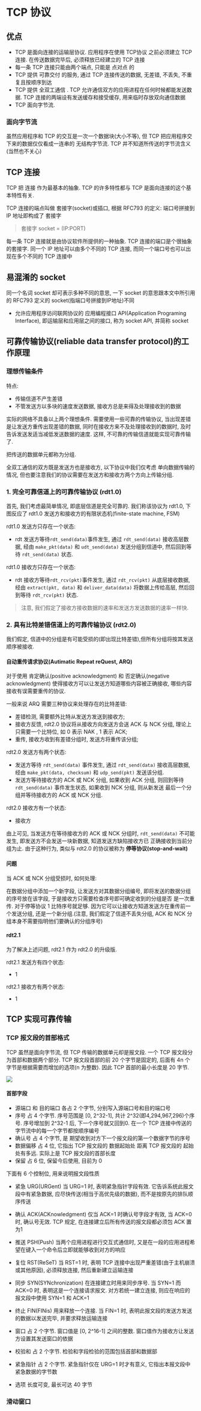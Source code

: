# TCP 协议

## 优点

- TCP 是面向连接的运输层协议. 应用程序在使用 TCP协议 之前必须建立 TCP 连接. 在传送数据完毕后, 必须释放已经建立的 TCP 连接
- 每一条 TCP 连接只能由两个端点, 只能是 点对点 的
- TCP 提供 可靠交付 的服务, 通过 TCP 连接传送的数据, 无差错, 不丢失, 不重复且按顺序到达
- TCP 提供 全双工通信 . TCP 允许通信双方的应用进程在任何时候都能发送数据. TCP 连接的两端设有发送缓存和接受缓存, 用来临时存放双向通信数据
- TCP 面向字节流.

### 面向字节流

虽然应用程序和 TCP 的交互是一次一个数据块(大小不等), 但 TCP 把应用程序交下来的数据仅仅看成一连串的 无结构字节流. 
TCP 并不知道所传送的字节流含义(当然也不关心)

## TCP 连接

TCP 把 连接 作为最基本的抽象. TCP 的许多特性都与 TCP 是面向连接的这个基本特性有关.

TCP 连接的端点叫做 套接字(socket)或插口, 根据 RFC793 的定义: 端口号拼接到 IP 地址即构成了 套接字
> 套接字 socket = (IP:PORT)

每一条 TCP 连接就是由协议软件所提供的一种抽象. TCP 连接的端口是个很抽象的套接字. 同一个 IP 地址可以由多个不同的 TCP 连接, 
而同一个端口号也可以出现在多个不同的 TCP 连接中

## 易混淆的 socket 
同一个名词 socket 却可表示多种不同的意思, 一下 socket 的意思跟本文中所引用的 RFC793 定义的 socket(指端口号拼接到IP地址)不同 

- 允许应用程序访问联网协议的 应用编程接口 API(Application Programing Interface), 即运输层和应用层之间的接口, 称为 socket API, 并简称 socket

## 可靠传输协议(reliable data transfer protocol)的工作原理

### 理想传输条件
特点:
- 传输信道不产生差错
- 不管发送方以多块的速度发送数据, 接收方总是来得及处理接收到的数据

实际的网络不具备以上两个理想条件. 需要使用一些可靠的传输协议, 当出现差错是让发送方重传出现差错的数据, 同时在接收方来不及处理接收到的数据时,
及时告诉发送发适当减低发送数据的速度. 这样, 不可靠的传输信道就能实现可靠传输了.

把传送的数据单元都称为分组.

全双工通信的双方既是发送方也是接收方, 以下协议中我们仅考虑 单向数据传输的情况, 但也要注意我们的协议需要在发送方和接收方两个方向上传输分组.


### 1. 完全可靠信道上的可靠传输协议 (rdt1.0)
首先, 我们考虑最简单情况, 即底层信道是完全可靠的. 我们称该协议为 rdt1.0, 下图反应了 rdt1.0 发送方和接收方的有限状态机(finite-state machine, FSM)

rdt1.0 发送方只存在一个状态:
- rdt 发送方等待`rdt_send(data)`事件发生, 通过 `rdt_send(data)` 接收高层数据, 经由 `make_pkt(data)` 和 `udt_send(data)` 发送分组到信道中, 然后回到等待 `rdt_send(data)` 状态.

rdt1.0 接收方只存在一个状态:
- rdt 接收方等待`rdt_rcv(pkt)`事件发生, 通过 `rdt_rcv(pkt)` 从底层接收数据, 经由 `extract(pkt, data)` 和 `deliver_data(data)` 将数据上传给高层, 然后回到等待 `rdt_rcv(pkt)` 状态.

> 注意, 我们假定了接收方接收数据的速率和发送方发送数据的速率一样快.

### 2. 具有比特差错信道上的可靠传输协议 (rdt2.0)
我们假定, 信道中的分组是有可能受损的(即出现比特差错),但所有分组将按其发送顺序被接收.

#### 自动重传请求协议(Autimatic Repeat reQuest, ARQ)
对于使用 肯定确认(positive acknowledgment) 和 否定确认(negative acknowledgment) 使得接收方可以让发送方知道哪些内容被正确接收,
哪些内容接收有误需要重传的协议.

一般来说 ARQ 需要三种协议来处理存在的比特差错:
- 差错检测, 需要额外比特从发送方发送到接收方;
- 接收方反馈, rdt2.0 协议将从接收方向发送方会送 ACK 与 NCK 分组, 理论上只需要一个比特位, 如 0 表示 NAK , 1 表示 ACK;
- 重传, 接收方收到有差错分组时, 发送方将重传该分组;

rdt2.0 发送方有两个状态:
- 发送方等待 `rdt_send(data)` 事件发生, 通过 `rdt_send(data)` 接收高层数据, 经由 `make_pkt(data, checksum)` 和 `udp_send(pkt)` 
发送该分组.
- 发送方等待接收方的 ACK 或 NCK 分组, 如果收到 ACK 分组, 则回到等待 `rdt_send(data)` 事件发生状态, 如果收到 NCK 分组, 则从新发送
最后一个分组并等待接收方的 ACK 或 NCK 分组.

rdt2.0 接收方有一个状态:
- 接收方 

由上可见, 当发送方在等待接收方的 ACK 或 NCK 分组时, `rdt_send(data)` 不可能发生, 即发送方不会发送一块新数据, 知道发送方缺陷接收方已
正确接收到当前分组为止. 由于这种行为, 类似与 rdt2.0 的协议被称为 **停等协议(stop-and-wait)**

#### 问题
当 ACK 或 NCK 分组受损时, 如何处理:

在数据分组中添加一个新字段, 让发送方对其数据分组编号, 即将发送的数据分组的序号放在该字段, 于是接收方只需要检查序号即可确定收到的分组是否
是一次重传. 对于停等协议 1 比特序号就足够. 因为它可以让接收方知道发送方在重传前一个发送分组, 还是一个新分组.(注意, 我们假定了信道不丢失分组,
 ACK 和 NCK 分组本身不需要指明他们要确认的分组序号)

#### rdt2.1
为了解决上述问题, rdt2.1 作为 rdt2.0 的升级版.

rdt2.1 发送方有四个状态:
- 1

rdt2.1 接收方有两个状态:

- 1







## TCP 实现可靠传输

### TCP 报文段的首部格式

TCP 虽然是面向字节流, 但 TCP 传输的数据单元却是报文段. 一个 TCP 报文段分为首部和数据两个部分. TCP 报文段首部的前 20 个字节是固定的, 
后面有 4n 个字节是根据需要而增加的选项(n 为整数). 因此 TCP 首部的最小长度是 20 字节.

![](./img/6.jpg)

#### 首部字段

- 源端口 和 目的端口 各占 2 个字节, 分别写入源端口号和目的端口号
- 序号 占 4 个字节. 序号范围是 [0, 2^32-1], 共计 2^32(即4,294,967,296)个序号. 序号增加到 2^32-1 后, 下一个序号就又回到0. 
在一个 TCP 连接中传送的字节流中的每一个字节都按顺序编号
- 确认号 占 4 个字节, 是 期望收到对方下一个报文段的第一个数据字节的序号
- 数据偏移 占 4 位, 它指出 TCP 报文段的 数据起始处 距离 TCP 报文段的 起始处有多远. 实际上是 TCP 报文段的首部长度
- 保留 占 6 位, 保留今后使用, 目前为 0

下面有 6 个控制位, 用来说明报文段性质

- 紧急 URG(URGent) 当 URG=1 时, 表明紧急指针字段有效. 它告诉系统此报文段中有紧急数据, 应尽快传送(相当于高优先级的数据), 而不是按原先的排队顺序传送
- 确认 ACK(ACKnowledgment) 仅当 ACK=1 时确认号字段才有效, 当 ACK=0 时, 确认号无效. TCP 规定, 在连接建立后所有传送的报文段都必须包 ACK 置为1
- 推送 PSH(Push) 当两个应用进程进行交互式通信时, 又是在一段的应用进程希望在键入一个命令后立即就能够收到对方的响应
- 复位 RST(ReSeT) 当 RST=1 时, 表明 TCP 连接中出现严重差错(由于主机崩溃或其他原因), 必须释放连接, 然后重新建立运输连接
- 同步 SYN(SYNchronization) 在连接建立时用来同步序号. 当 SYN=1 而 ACK=0 时, 表明这是一个连接请求报文. 对方若统一建立连接, 
则应在响应的报文段中使用 SYN=1 和 ACK=1
- 终止 FIN(FINis) 用来释放一个连接. 当 FIN=1 时, 表明此报文段的发送方发送的数据以发送完毕, 并要求释放运输连接


- 窗口 占 2 个字节. 窗口值是 [0, 2^16-1] 之间的整数. 窗口值作为接收方让发送方设置其发送窗口的依据
- 校验和 占 2 个字节. 检验和字段检验的范围包括首部和数据部
- 紧急指针 占 2 个字节. 紧急指针仅在 URG=1 时才有意义, 它指出本报文段中紧急数据的字节数
- 选项 长度可变, 最长可达 40 字节

### 滑动窗口

